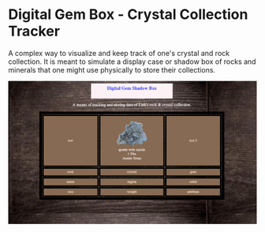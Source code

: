 # Digital Gem Box - Crystal Collection Tracker
A complex way to visualize and keep track of one's crystal and rock collection. It is meant to simulate a display case or shadow box of rocks and minerals that one might use physically to store their collections.

![Screenshot of current progress](/screenshots/Version%201%20-%20Gem%20Box%202023-04-06%2014-33-22.png)
